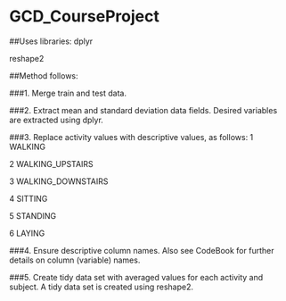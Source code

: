 # GCD_CourseProject

##Uses libraries:
dplyr

reshape2

##Method follows:

###1. Merge train and test data.

###2. Extract mean and standard deviation data fields.
Desired variables are extracted using dplyr.

###3. Replace activity values with descriptive values, as follows:
1 WALKING

2 WALKING_UPSTAIRS

3 WALKING_DOWNSTAIRS

4 SITTING

5 STANDING

6 LAYING

###4. Ensure descriptive column names.
Also see CodeBook for further details on column (variable) names.

###5. Create tidy data set with averaged values for each activity and subject.
A tidy data set is created using reshape2.